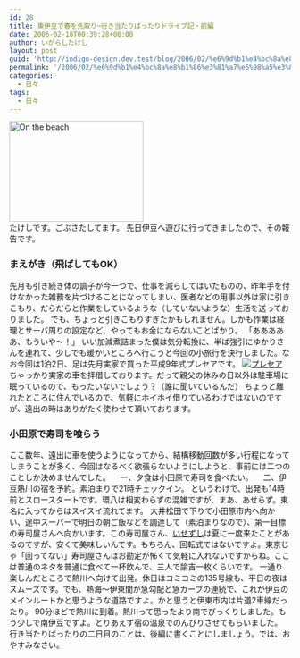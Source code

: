 ```yaml
---
id: 28
title: 東伊豆で春を先取り─行き当たりばったりドライブ記・前編
date: 2006-02-18T00:39:28+00:00
author: いがらしたけし
layout: post
guid: 'http://indigo-design.dev.test/blog/2006/02/%e6%9d%b1%e4%bc%8a%e8%b1%86%e3%81%a7%e6%98%a5%e3%82%92%e5%85%88%e5%8f%96%e3%82%8a%e2%94%80%e8%a1%8c%e3%81%8d%e5%bd%93%e3%81%9f%e3%82%8a%e3%81%b0%e3%81%a3%e3%81%9f%e3%82%8a%e3%83%89%e3%83%a9%e3%82%a4/'
permalink: '/2006/02/%e6%9d%b1%e4%bc%8a%e8%b1%86%e3%81%a7%e6%98%a5%e3%82%92%e5%85%88%e5%8f%96%e3%82%8a%e2%94%80%e8%a1%8c%e3%81%8d%e5%bd%93%e3%81%9f%e3%82%8a%e3%81%b0%e3%81%a3%e3%81%9f%e3%82%8a%e3%83%89%e3%83%a9%e3%82%a4/'
categories:
  - 日々
tags:
  - 日々
---
```

<a href="http://www.flickr.com/photos/takeshi81/99525268/" title="Photo Sharing"><img src="http://static.flickr.com/41/99525268_197dd75a3b_m.jpg" width="240" height="180" alt="On the beach" border="0" /></a><br />
たけしです。ごぶさたしてます。
先日伊豆へ遊びに行ってきましたので、その報告です。

<!--more-->
<h3>まえがき（飛ばしてもOK）</h3>
先月も引き続き体の調子が今一つで、仕事を減らしてはいたものの、昨年手を付けなかった雑務を片づけることになってしまい、医者などの用事以外は家に引きこもり、だらだらと作業をしているような（していないような）生活を送っておりました。
でも、ちょっと引きこもりすぎたかもしれません。しかも作業は経理とサーバ周りの設定など、やってもお金にならないことばかり。
「あああああ、もういや〜！」
いい加減煮詰まった僕は気分転換に、半ば強引にゆかりさんを連れて、少しでも暖かいところへ行こうと今回の小旅行を決行しました。なお今回は1泊2日、足は先月実家で買った平成9年式プレセアです。
<a href="http://blog-imgs-29.fc2.com/a/r/m/armadillo75/060211b.jpg" target="_blank"><img src="http://blog-imgs-29.fc2.com/a/r/m/armadillo75/060211bs.jpg" alt="プレセア" border="0" /></a><br />
ちゃっかり実家の車を拝借しております。だって親父の休みの日以外は駐車場に眠っているので、もったいないでしょう？（誰に聞いているんだ）
ちょっと離れたところに住んでいるので、気軽にホイホイ借りているわけではないのですが、遠出の時はありがたく使わせて頂いております。
<h3>小田原で寿司を喰らう</h3>
ここ数年、遠出に車を使うようになってから、結構移動回数が多い行程になってしまうことが多く、今回はなるべく欲張らないようにしようと、事前には二つのことしか決めませんでした。
　一、夕食は小田原で寿司を食べたい。
　二、伊豆熱川の宿を予約。素泊まりで21時チェックイン。
というわけで、出発も14時前とスロースタートです。環八は相変わらずの混雑ですが、まあ、あせらず。東名に入ってからはスイスイ流れてます。
大井松田で下りて小田原市内へ向かい、途中スーパーで明日の朝ご飯などを調達して（素泊まりなので）、第一目標の寿司屋さんへ向かいます。この寿司屋さん、<a href="http://www12.ocn.ne.jp/~isezusi/" target="_blank">いせずし</a>は夏に一度来たことがあるのですが、安くて美味しいんです。もちろん、回転式ではないですよ。東京じゃ「回ってない」寿司屋さんはお勘定が怖くて気軽に入れないですからね。ここは普通のネタを普通に食べて一杯飲んで、三人で諭吉一枚くらいです。
一通り楽しんだところで熱川へ向けて出発。休日はコミコミの135号線も、平日の夜はスムーズです。でも、熱海〜伊東間が急勾配と急カーブの連続で、これが伊豆のメインルートかと思うような道路ですよ。かと思うと伊東市内は片道2車線だったり。
90分ほどで熱川に到着。熱川って思ったより南でびっくりしました。もう少しで南伊豆ですよ。とりあえず宿の温泉でのんびりさせてもらいました。
行き当たりばったりの二日目のことは、後編に書くことにしましょう。では、おやすみなさい。